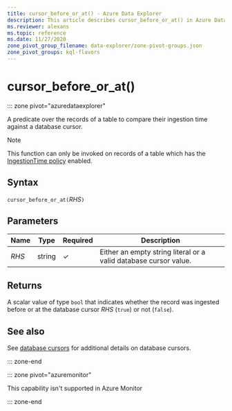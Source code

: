 ```yaml
---
title: cursor_before_or_at() - Azure Data Explorer
description: This article describes cursor_before_or_at() in Azure Data Explorer.
ms.reviewer: alexans
ms.topic: reference
ms.date: 11/27/2020
zone_pivot_group_filename: data-explorer/zone-pivot-groups.json
zone_pivot_groups: kql-flavors
---
```

# cursor_before_or_at()

::: zone pivot="azuredataexplorer"

A predicate over the records of a table to compare their ingestion time
against a database cursor.

> [!NOTE]
> This function can only be invoked on records of a table which has the
[IngestionTime policy](../management/ingestiontimepolicy.md) enabled.

## Syntax

`cursor_before_or_at(`*RHS*`)`

## Parameters

| Name | Type | Required | Description |
|--|--|--|--|
| *RHS* | string | &check; | Either an empty string literal or a valid database cursor value.|

## Returns

A scalar value of type `bool` that indicates whether the record was ingested
before or at the database cursor *RHS* (`true`) or not (`false`).

## See also

See [database cursors](../management/databasecursor.md) for additional
details on database cursors.

::: zone-end

::: zone pivot="azuremonitor"

This capability isn't supported in Azure Monitor

::: zone-end
